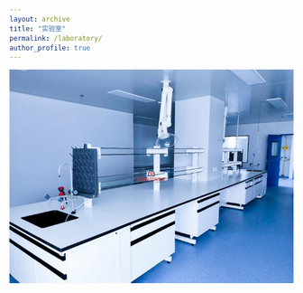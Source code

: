 ```yaml
---
layout: archive
title: "实验室"
permalink: /laboratory/
author_profile: true
---
```




![实验室](/images/sy.jpg)